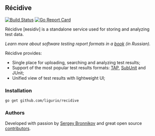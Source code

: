 ## Récidive

[![Build Status](https://travis-ci.org/ligurio/recidive.svg?branch=master)](https://travis-ci.org/ligurio/recidive) [![Go Report Card](https://goreportcard.com/badge/github.com/ligurio/recidive)](https://goreportcard.com/report/github.com/ligurio/recidive)

Récidive [ʀesidiv] is a standalone service used for storing and analyzing test
data.

*Learn more about software testing report formats in a [book](https://goo.gl/SbSXeG) (in Russian).*

Récidive provides:

- Single place for uploading, searching and analyzing test results;
- Support of the most popular test results formats:
[TAP](https://en.wikipedia.org/wiki/Test_Anything_Protocol),
[SubUnit](https://en.wikipedia.org/wiki/Subunit_(format)) and JUnit;
- Unified view of test results with lightweight UI;

### Installation

	go get github.com/ligurio/recidive

### Authors

Developed with passion by [Sergey Bronnikov](https://bronevichok.ru/) and great
open source [contributors](https://github.com/ligurio/recidive/contributors).

